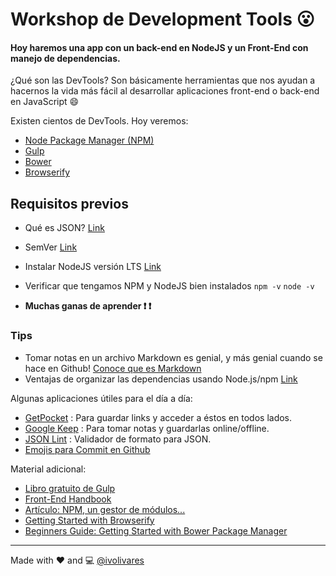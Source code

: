 # Workshop de Development Tools :open_mouth:

#### Hoy haremos una app con un back-end en NodeJS y un Front-End con manejo de dependencias.

¿Qué son las DevTools? Son básicamente herramientas que nos ayudan a hacernos la vida más fácil al desarrollar aplicaciones front-end o back-end en JavaScript :smile:

Existen cientos de DevTools. Hoy veremos:

- [Node Package Manager (NPM)](NPM.md)
- [Gulp](Gulp.md)
- [Bower](Bower.md)
- [Browserify](Browserify.md)

## Requisitos previos

- Qué es JSON? [Link](http://www.json.org/json-es.html)
- SemVer [Link](http://semver.org/lang/es/)
- Instalar NodeJS versión LTS [Link](https://nodejs.org/en/)
- Verificar que tengamos NPM y NodeJS bien instalados
  `npm -v`
  `node -v`

- **Muchas ganas de aprender :exclamation: :exclamation:**

### Tips

- Tomar notas en un archivo Markdown es genial, y más genial cuando se hace en Github! [Conoce que es Markdown](http://markdown.es/)
- Ventajas de organizar las dependencias usando Node.js/npm [Link](http://es.stackoverflow.com/a/4175)

Algunas aplicaciones útiles para el día a día:

- [GetPocket](https://getpocket.com/a/queue/) : Para guardar links y acceder a éstos en todos lados.
- [Google Keep](https://google.com/keep) : Para tomar notas y guardarlas online/offline.
- [JSON Lint](http://jsonlint.com/) : Validador de formato para JSON.
- [Emojis para Commit en Github](http://www.emoji-cheat-sheet.com/)

Material adicional:

- [Libro gratuito de Gulp](https://www.syncfusion.com/resources/techportal/details/ebooks/Gulp_Succinctly)
- [Front-End Handbook](http://www.frontendhandbook.com/)
- [Artículo: NPM, un gestor de módulos...](https://www.jmramirez.pro/tutorial/npm-gestor-modulos-node-js/)
- [Getting Started with Browserify](https://scotch.io/tutorials/getting-started-with-browserify)
- [Beginners Guide: Getting Started with Bower Package Manager](https://www.codementor.io/bower/tutorial/beginner-tutorial-getting-started-bower-package-manager)

------------------

Made with :heart: and :computer:
[@ivolivares](https://github.com/ivolivares)
